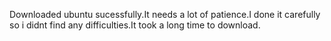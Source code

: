 Downloaded ubuntu sucessfully.It needs a lot of patience.I done it carefully so i didnt find any difficulties.It took a long time to download. 
